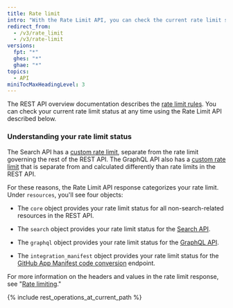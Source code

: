 ```yaml
---
title: Rate limit
intro: "With the Rate Limit API, you can check the current rate limit status of various REST APIs."
redirect_from:
  - /v3/rate_limit
  - /v3/rate-limit
versions:
  fpt: "*"
  ghes: "*"
  ghae: "*"
topics:
  - API
miniTocMaxHeadingLevel: 3
---
```


The REST API overview documentation describes the [rate limit rules](/rest/overview/resources-in-the-rest-api#rate-limiting). You can check your current rate limit status at any time using the Rate Limit API described below.

### Understanding your rate limit status

The Search API has a [custom rate limit](/rest/reference/search#rate-limit), separate from the rate limit governing the rest of the REST API. The GraphQL API also has a [custom rate limit](/graphql/overview/resource-limitations#rate-limit) that is separate from and calculated differently than rate limits in the REST API.

For these reasons, the Rate Limit API response categorizes your rate limit. Under `resources`, you'll see four
objects:

- The `core` object provides your rate limit status for all non-search-related resources in the REST API.

- The `search` object provides your rate limit status for the [Search API](/rest/reference/search).

- The `graphql` object provides your rate limit status for the [GraphQL API](/graphql).

- The `integration_manifest` object provides your rate limit status for the [GitHub App Manifest code conversion](/apps/building-github-apps/creating-github-apps-from-a-manifest/#3-you-exchange-the-temporary-code-to-retrieve-the-app-configuration) endpoint.

For more information on the headers and values in the rate limit response, see "[Rate limiting](/rest#rate-limiting)."

{% include rest_operations_at_current_path %}
